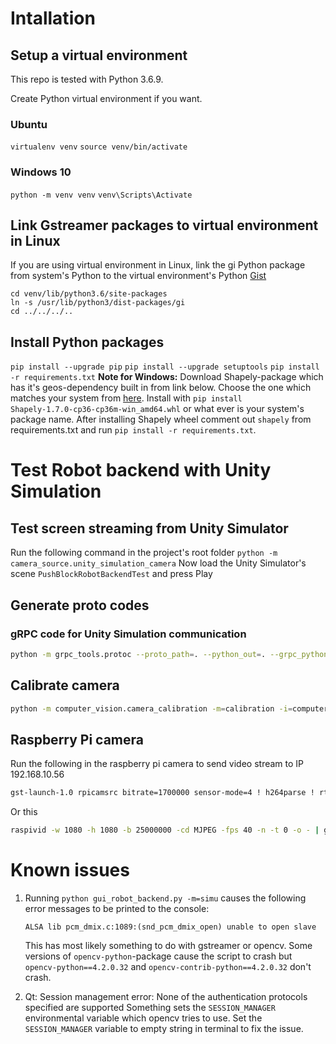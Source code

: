 
# Intallation
## Setup a virtual environment
This repo is tested with Python 3.6.9.

Create Python virtual environment if you want.
### Ubuntu
`virtualenv venv`
`source venv/bin/activate`
### Windows 10
`python -m venv venv`
`venv\Scripts\Activate`

## Link Gstreamer packages to virtual environment in Linux
If you are using virtual environment in Linux, link the gi Python package from system's Python to the virtual environment's Python 
[Gist](https://gist.github.com/jegger/10003813)
```
cd venv/lib/python3.6/site-packages
ln -s /usr/lib/python3/dist-packages/gi
cd ../../../..
```

## Install Python packages
`pip install --upgrade pip`
`pip install --upgrade setuptools`
`pip install -r requirements.txt`
**Note for Windows:** Download Shapely-package which has it's geos-dependency built in from link below. Choose the one which matches your system from [here](https://www.lfd.uci.edu/~gohlke/pythonlibs/#shapely). Install with `pip install Shapely‑1.7.0‑cp36‑cp36m‑win_amd64.whl` or what ever is your system's package name. After installing Shapely wheel comment out `shapely` from requirements.txt and run `pip install -r requirements.txt`.


# Test Robot backend with Unity Simulation

## Test screen streaming from Unity Simulator
Run the following command in the project's root folder
`python -m camera_source.unity_simulation_camera`
Now load the Unity Simulator's scene `PushBlockRobotBackendTest` and press Play

## Generate proto codes
### gRPC code for Unity Simulation communication
```sh
python -m grpc_tools.protoc --proto_path=. --python_out=. --grpc_python_out=. ./proto/RobotBackendCommunication.proto
```


## Calibrate camera
```sh
python -m computer_vision.camera_calibration -m=calibration -i=computer_vision/unity_camera_calibration/
```

## Raspberry Pi camera
Run the following in the raspberry pi camera to send video stream to IP 192.168.10.56
```sh
gst-launch-1.0 rpicamsrc bitrate=1700000 sensor-mode=4 ! h264parse ! rtph264pay config-interval=1 pt=96 ! udpsink host=192.168.10.56 port=5200
```

Or this
```sh
raspivid -w 1080 -h 1080 -b 25000000 -cd MJPEG -fps 40 -n -t 0 -o - | gst-launch-1.0 -v fdsrc ! "image/jpeg,width=1640,height=1232",framerate=40/1 ! jpegparse ! rtpjpegpay ! udpsink host=192.168.10.56 port=5200
```


# Known issues

1. Running `python gui_robot_backend.py -m=simu` causes the following error messages to be printed to the console:
    ```
    ALSA lib pcm_dmix.c:1089:(snd_pcm_dmix_open) unable to open slave
    ```
    This has most likely something to do with gstreamer or opencv.
    Some versions of `opencv-python`-package cause the script to crash but `opencv-python==4.2.0.32` and `opencv-contrib-python==4.2.0.32` don't crash.

2. Qt: Session management error: None of the authentication protocols specified are supported
    Something sets the `SESSION_MANAGER` environmental variable which opencv tries to use. Set the `SESSION_MANAGER` variable to empty string in terminal to fix the issue.
